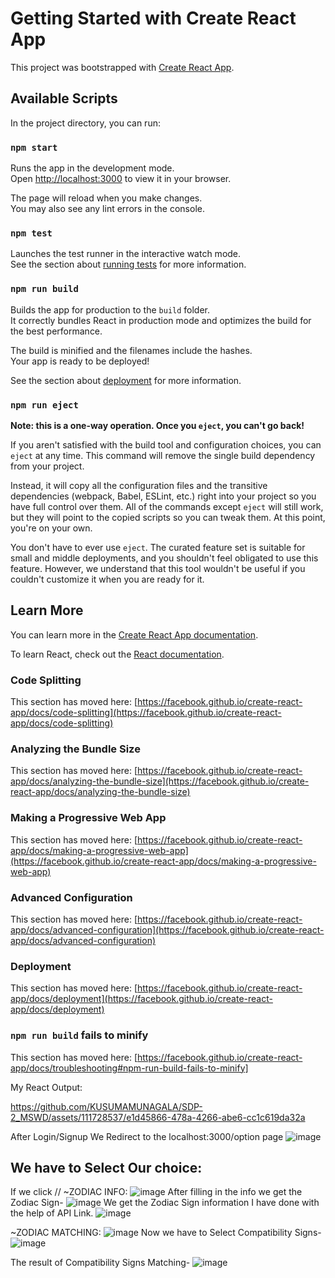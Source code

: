 # Getting Started with Create React App

This project was bootstrapped with [Create React App](https://github.com/facebook/create-react-app).

## Available Scripts

In the project directory, you can run:

### `npm start`

Runs the app in the development mode.\
Open [http://localhost:3000](http://localhost:3000) to view it in your browser.

The page will reload when you make changes.\
You may also see any lint errors in the console.

### `npm test`

Launches the test runner in the interactive watch mode.\
See the section about [running tests](https://facebook.github.io/create-react-app/docs/running-tests) for more information.

### `npm run build`

Builds the app for production to the `build` folder.\
It correctly bundles React in production mode and optimizes the build for the best performance.

The build is minified and the filenames include the hashes.\
Your app is ready to be deployed!

See the section about [deployment](https://facebook.github.io/create-react-app/docs/deployment) for more information.

### `npm run eject`

**Note: this is a one-way operation. Once you `eject`, you can't go back!**

If you aren't satisfied with the build tool and configuration choices, you can `eject` at any time. This command will remove the single build dependency from your project.

Instead, it will copy all the configuration files and the transitive dependencies (webpack, Babel, ESLint, etc.) right into your project so you have full control over them. All of the commands except `eject` will still work, but they will point to the copied scripts so you can tweak them. At this point, you're on your own.

You don't have to ever use `eject`. The curated feature set is suitable for small and middle deployments, and you shouldn't feel obligated to use this feature. However, we understand that this tool wouldn't be useful if you couldn't customize it when you are ready for it.

## Learn More

You can learn more in the [Create React App documentation](https://facebook.github.io/create-react-app/docs/getting-started).

To learn React, check out the [React documentation](https://reactjs.org/).

### Code Splitting

This section has moved here: [https://facebook.github.io/create-react-app/docs/code-splitting](https://facebook.github.io/create-react-app/docs/code-splitting)

### Analyzing the Bundle Size

This section has moved here: [https://facebook.github.io/create-react-app/docs/analyzing-the-bundle-size](https://facebook.github.io/create-react-app/docs/analyzing-the-bundle-size)

### Making a Progressive Web App

This section has moved here: [https://facebook.github.io/create-react-app/docs/making-a-progressive-web-app](https://facebook.github.io/create-react-app/docs/making-a-progressive-web-app)

### Advanced Configuration

This section has moved here: [https://facebook.github.io/create-react-app/docs/advanced-configuration](https://facebook.github.io/create-react-app/docs/advanced-configuration)

### Deployment

This section has moved here: [https://facebook.github.io/create-react-app/docs/deployment](https://facebook.github.io/create-react-app/docs/deployment)

### `npm run build` fails to minify

This section has moved here: [https://facebook.github.io/create-react-app/docs/troubleshooting#npm-run-build-fails-to-minify]

My React Output:

https://github.com/KUSUMAMUNAGALA/SDP-2_MSWD/assets/111728537/e1d45866-478a-4266-abe6-cc1c619da32a


After Login/Signup We Redirect to the localhost:3000/option page
![image](https://github.com/KUSUMAMUNAGALA/SDP-2_MSWD/assets/111728537/a1cf0caf-49fd-4e16-b7eb-fcd417648294)


We have to Select Our choice:
----------------------------
If we click //
~ZODIAC INFO:
![image](https://github.com/KUSUMAMUNAGALA/SDP-2_MSWD/assets/111728537/b2ddf5a8-c896-45ea-a398-a5e93cb13fe0)
After filling in the info we get the Zodiac Sign-
![image](https://github.com/KUSUMAMUNAGALA/SDP-2_MSWD/assets/111728537/67b7e9c1-c7d4-474e-b3a3-f887b77dd1c4)
We get the Zodiac Sign information I have done with the help of API Link.
![image](https://github.com/KUSUMAMUNAGALA/SDP-2_MSWD/assets/111728537/8f0bcc09-936a-486d-a173-6b6ff6e69ca3)

~ZODIAC MATCHING:
![image](https://github.com/KUSUMAMUNAGALA/SDP-2_MSWD/assets/111728537/54772a73-c25f-4d58-9fe3-aae7f3a6aa05)
Now we have to Select Compatibility Signs-
![image](https://github.com/KUSUMAMUNAGALA/SDP-2_MSWD/assets/111728537/4dbc1296-df1a-4603-8bbd-68f8faadffba)

The result of Compatibility Signs Matching-
![image](https://github.com/KUSUMAMUNAGALA/SDP-2_MSWD/assets/111728537/6de423b9-5677-4f67-a640-0988d8f3dec6)



